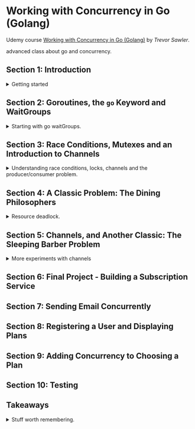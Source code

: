 <!--
// cSpell:ignore Sawler gotemplate fatih randomMillseconds
-->

<link rel="stylesheet" type="text/css" href="../markdown-style.css">

# Working with Concurrency in Go (Golang)

Udemy course [Working with Concurrency in Go (Golang)](https://www.udemy.com/course/working-with-concurrency-in-go-golang) by *Trevor Sawler*.

advanced class about go and concurrency.

## Section 1: Introduction

<details>
<summary>
Getting started
</summary>

> Don't communicate by sharing memory, share memory by communicating.

it's easy to run stuff in the background, we simply add `go` and launch a goroutines. but if we wish to communicate between those functions (goroutines), we can use:

1. primitives from go <golang>sync</golang> package
2. locks and mutexes
3. waitGroups
4. channels

we shouldn't use shared memory and complicated synchronization primitives, instead, we should just pass data in channels.\
concurrent programming is hard and error-prone, so if we don't use it, we shouldn't have it. and if we must use it, it should be kept to the minimum.

the course will show the basic types in the sync package: <golang>mutexes</golang> (semaphores) and <golang>waitGroups</golang>. then apply them in three classic computer science problems:

- [Producer/Consumer](https://en.wikipedia.org/wiki/Producer-consumer_problem)
- [Dining Philosophers](https://en.wikipedia.org/wiki/Dining_philosophers_problem)
- [Sleeping Barber](https://en.wikipedia.org/wiki/Sleeping_barber_problem)


then we'll also build a project for ourself, a subscription service that sends emails, generates PDF files and we'll have testing for it.

we install go, visual studio code,the go extension for vsCode (we install all the suggested tools), the gotemplate-syntax extension and make.

</details>

## Section 2: Goroutines, the `go` Keyword and WaitGroups

<details>
<summary>
Starting with go waitGroups.
</summary>

This section will focus on goroutines, how to use them, what are the problems with them, and how to solve the problems.
Goroutines are functions that run in the background (concurrently with other code). they are simple to use, but can create problems.

### Creating GoRoutines and Identifying a Problem

<details>
<summary>
demonstrating a problem with goroutines.
</summary>

we start with the basic main file. and copy the sample code into it.\
actually the <golang>main</golang> itself is a goroutine. goroutines aren't normal processor threads, instead, they are specialized lightweight threads. they are managed by the go scheduler.\
we add a new function "printSomething" that prints whatever is passed to it. to make a function call concurrent, we prefix it with the <golang>go</golang> keyword, then it runs in it's own thread. but if the program concludes before the goroutine completes, then we never see the output.

we can fix this in several ways, and we'll start with the **worst one** - this is by delaying the main thread execution using `time.sleep(1 * time.Second)` to waste time.


```go
package main

import (
	"fmt"
)

func printSomething(s string) {
	fmt.Println(s)
}

func main() {
	// if you run the program with this line uncommented, and the lines 20 commented,
	// everything works as expected
	printSomething("This is the first thing to be printed!")

	// but if you comment out line 15 and uncomment the one below this comment,
	// running the program will (probably) just print out the final message,
	// since the program terminates before the goroutine started by this
	// command does not have time to finish.
	//go printSomething("This is the first thing to be printed!")

	// in order to give the goroutine from line 20 time to finish, we could
	// wait for second by uncommenting the line below, but this is hardly
	// a good solution.
	//time.Sleep(1 * time.Second)

	printSomething("This is the second thing to be printed!")
}
```

</details>

### WaitGroups to the Rescue

<details>
<summary>
Using waitGroups.
</summary>

now lets show why the <golang>sleep</golang> solution is a bad idea, we create a slice (range) of strings called words, we loop over it and call the goroutine. they are all printed, but not it the original order.\
In the real order, we don't know how long an operation will be, so how can we choose how long to wait for? if the list of words was thousands of words, maybe we wouldn't see them all if we just waited a single second. this line of action gets us nowhere, so we introduce <golang>waitGroups</golang> as an alternative.

we create the variable wg of type <golang>sync.WaitGroup</golang>, and we add entries the size of the words slice and after the loop use the <golang>wg.Wait()</golang> operator. we need to modify function to take the workGroup as a pointer, and decrease the value with a deferred command. **WaitGroups shouldn't be copied or modified**.\
if the waitGroup is at zero, then we get an error. they can't be decreased below that value.

```go
package main

import (
	"fmt"
	"sync"
)

func printSomething(s string, wg *sync.WaitGroup) {
	defer wg.Done()

	fmt.Println(s)
}

func main() {
	var wg sync.WaitGroup

	words := []string{
		"alpha",
		"beta",
		"delta",
		"gamma",
		"pi",
		"zeta",
		"eta",
		"theta",
		"epsilon",
	}

	wg.Add(len(words))

	for i, x := range words {
		go printSomething(fmt.Sprintf("%d: %s", i, x), &wg)
	}

	wg.Wait()

	wg.Add(1)
	printSomething("This is the second thing to be printed!", &wg)
}
```

</details>

### Writing Tests with WaitGroups

<details>
<summary>
Testing Goroutines
</summary>

if we have too many entires in the waitGroup and all our goroutines have completed, we won't hang forever. instead, we get a deadlock fatal error - "all goroutines are asleep".

lets look at the testfile.\
we capture the standard output stream from the operating system with <golang>os.Pipe()</golang> and <golang>os.StdOut</golang>. once we finished with the waitGroup, we can close the pipe and read the data from the stream.

```go
package main

import (
	"io"
	"os"
	"strings"
	"sync"
	"testing"
)

func Test_printSomething(t *testing.T) {
	stdOut := os.Stdout

	r, w, _ := os.Pipe()
	os.Stdout = w

	var wg sync.WaitGroup
	wg.Add(1)

	go printSomething("epsilon", &wg)

	wg.Wait()

	_ = w.Close()

	result, _ := io.ReadAll(r)
	output := string(result)

	os.Stdout = stdOut

	if !strings.Contains(output, "epsilon"){
		t.Errorf("Expected to find epsilon, but it is not there")
	}
}
```

</details>

### Challenge 1: Working With WaitGroup

<details>
<summary>
Checking What We learned
</summary>

now we have a challenge, we need to modify the code so that it uses goroutines and prints at the correct order. we also need to add tests!

this it the original code!

```go
package main

import (
	"fmt"
)

var msg string

func updateMessage(s string) {
	msg = s
}

func printMessage() {
	fmt.Println(msg)
}

func main() {

	// challenge: modify this code so that the calls to updateMessage() on lines
	// 28, 30, and 33 run as goroutines, and implement wait groups so that
	// the program runs properly, and prints out three different messages.
	// Then, write a test for all three functions in this program: updateMessage(),
	// printMessage(), and main().

	msg = "Hello, world!"

	updateMessage("Hello, universe!")
	printMessage()

	updateMessage("Hello, cosmos!")
	printMessage()

	updateMessage("Hello, world!")

	printMessage()
}
```

my code is in "\challenges\challenge-1\main.go".

```sh
cd challenges\challenge-1
go run .
go test .
```

#### Solution to Challenge

the solution used package level variables for the waiting group. I hate this.

</details>

</details>

## Section 3: Race Conditions, Mutexes and an Introduction to Channels

<details>
<summary>
Understanding race conditions, locks, channels and the producer/consumer problem.
</summary>

this section covers other issues in concurrent programming: race conditions, locking with <golang>mutex</golang> and <golang>channels</golang>.

<golang>mutex</golang> allows to lock resources that are used by two or more goroutines, and we need to control access to it, and to prevent them from changing the data at the same time. <golang>channels</golang> share data between goroutines (either uniDirectional or biDirectional).

### Race Conditions: An Example

<details>
<summary>
Showing how a race condition can happen.
</summary>

we start by creating a go program with a race condition. we still use <golang>waitGroups</golang>, so we will wait for the operations to finish, but the two updates can still happen in the same time!

```go
package main

import (
	"fmt"
	"sync"
)

var msg string
var wg sync.WaitGroup

func updateMessage(s string) {
	defer wg.Done()
	msg = s
}

func main() {
	msg = "Hello, world!"

	wg.Add(2)
	go updateMessage("Hello, universe!")
	go updateMessage("Hello, cosmos!")
	wg.Wait()

	fmt.Println(msg)

}
```

we can fire the program with the `go run` command, and after running them a few times, we see different results. we can also run `go run -race` and get a warning that we have a race condition.

#### Adding `sync.Mutex` to Our Code

the fixed code adds a <golang>sync.Mutex</golang>, a lock that only one thread can hold.  a mutex should never be copied, and only passed as a pointer.

```go
package main

import (
	"fmt"
	"sync"
)

var msg string
var wg sync.WaitGroup

func updateMessage(s string, m *sync.Mutex) {
	defer wg.Done()

	m.Lock() // take mutex
	msg = s
	m.Unlock() // release mutex
}

func main() {
	msg = "Hello, world!"

	var mutex sync.Mutex

	wg.Add(2)
	go updateMessage("Hello, universe!", &mutex)
	go updateMessage("Hello, cosmos!", &mutex)
	wg.Wait()

	fmt.Println(msg)
}
```

we still have indeterminate order, but no race condition. we can confirm with `go run -race`.

#### Testing For Race Conditions

we can write tests to check our earlier code, we can add the `-race` flag to the `go test` command.

```go
package main

import "testing"

func Test_updateMessage(t *testing.T) {
	msg = "Hello, world!"

	wg.Add(2)
	go updateMessage("x")
	go updateMessage("Goodbye, cruel world!")
	wg.Wait()

	if msg != "Goodbye, cruel world!" {
		t.Error("incorrect value in msg")
	}
}
```

</details>

### A More Complex Example

<details>
<summary>
A more complex example of modifying data with locks.
</summary>

a more complex command, using both <golang>waitGroups</golang> and <golang>mutex</golang> and showing how race conditions can corrupt our data. our program will be an income calculator, we have custom <golang>struct</golang> with two fields. and we will calculate our income for each week and build up a yearly total. we also use the goroutine as an inlined expression, rather than define it outside.\
if we only use waitGroups, each goroutine will read the value and modify it, without knowing that other has modified between reading and writing. we can check for data races and we get a warning.

```go
package main

import (
	"fmt"
	"sync"
)


var wg sync.WaitGroup

type Income struct {
	Source string
	Amount int
}

func main() {
	// variable for bank balance
	var bankBalance int
	var balance sync.Mutex

	// print out starting values
	fmt.Printf("Initial account balance: $%d.00", bankBalance)
	fmt.Println()

	// define weekly revenue
	incomes := []Income{
		{Source: "Main job", Amount: 500},
		{Source: "Gifts", Amount: 10},
		{Source: "Part time job", Amount: 50},
		{Source: "Investments", Amount: 100},
	}

	wg.Add(len(incomes))

	// loop through 52 weeks and print out how much is made; keep a running total
	for i, income := range incomes {

		go func(i int, income Income) {
			defer wg.Done()

			for week := 1; week <= 52; week++ {
				balance.Lock()
				temp := bankBalance
				temp += income.Amount
				bankBalance = temp
				balance.Unlock()
				
				fmt.Printf("On week %d, you earned $%d.00 from %s\n", week, income.Amount, income.Source)
			}
		}(i, income)
	}

	wg.Wait()

	// print out final balance
	fmt.Printf("Final bank balance: $%d.00", bankBalance)
	fmt.Println()
}
```

#### Writing a Test for our Weekly Income Project

we can a test to see the correct amount is being tallied. we know that $(500 + 100 + 50 + 10)* 12 = 34320$, so we test for that number. and again, we need to capture the output.

```go
package main

import (
	"io"
	"os"
	"strings"
	"testing"
)

func Test_main(t *testing.T) {
	stdOut := os.Stdout
	r, w, _ := os.Pipe()
	os.Stdout = w
	main()
	_ = w.Close()
	result, _ := io.ReadAll(r)
	output := string(result)
	os.Stdout = stdOut
	if ! strings.Contains(output, "$34320.00") {
		t.Error("wrong balance returned")
	}
}
```

</details>

### Producer/Consumer - Using Channels For The First Time

<details>
<summary>
The Producer Consumer project about a Pizzeria.
</summary>

the producer-consumer problem (by *Dijkstra*) deals with the issue of having concurrent "writers" who create or produce data and "readers" that need to read or consume the data. the readers must wait until there's data to read.

we start with an outline of the program. our example will describe a pizzeria, with the producers being the pizzeria making pizzas, and the consumers being customers who eat the pizzas. in our example, sometimes we will fail in creating a pizza.\
The important thing is that we use the <golang>channels</golang> with <golang>chan</golang> keyword. we can have a channel of channels!

```go
package main

const NumberOfPizzas = 10

var pizzasMade, pizzasFailed, total int

type Producer struct {
	data chan PizzaOrder
	quit chan chan error
}

type PizzaOrder struct {
	pizzaNumber int
	message     string
	success     bool
}

func main() {
	// seed the random number generator

	// print out a message

	// create a producer

	// run the producer in the background

	// create and run consumer

	// print out the ending message
}
```

#### Getting Started with the Producer - The Pizzeria Function

Now we focus on creating the producer function. we initialize our random number generator with a seed from the <golang>math/rand</golang> package, and we add a module from github to print colored text.

the producer has two fields, a channel of pizza order and a channel of channels of errors. we create the using the <golang>make</golang> function to create the inner channels. we pass the producer to a function that we run as a goroutine.\
**when we are done with a channel, we must close it.**, so we create a function that on the producer type called *Close* that we can use. in the next section, we will use the <golang>select</golang> operator to make decision based on the data in the channel.

```go
package main

import (
	"math/rand"
	"time"

	"github.com/fatih/color"
)

const NumberOfPizzas = 10

var pizzasMade, pizzasFailed, total int

type Producer struct {
	data chan PizzaOrder
	quit chan chan error
}

type PizzaOrder struct {
	pizzaNumber int
	message     string
	success     bool
}

func (p *Producer) Close() error {
	ch := make(chan error)
	p.quit <- ch
	return <-ch
}

func pizzeria(pizzaMaker *Producer) {
	// keep track of which pizza we are making

	// run forever or until we receive a quit notification
	// try to make pizzas
	for {
		// try to make a pizza
		// decision
	}
}

func main() {
	// seed the random number generator
	rand.Seed(time.Now().UnixNano())

	// print out a message
	color.Cyan("The Pizzeria is open for business!")
	color.Cyan("----------------------------------")

	// create a producer
	pizzaJob := &Producer{
		data: make(chan PizzaOrder),
		quit: make(chan chan error),
	}

	// run the producer in the background
	go pizzeria(pizzaJob)

	// create and run consumer

	// print out the ending message
}

```

#### Making a Pizza: the `makePizza` Function

now we create a function that creates a pizza, which returns a pointer a pizzaOrder object. we add some delay to make things easier to see during program execution. we decide that for some cases, the pizza creation failed, and we have different reasons for it to fail.\
if we don't need to create a new pizza, we return a pizza order object without increasing the number.

```go
func (p *Producer) Close() error {
	ch := make(chan error)
	p.quit <- ch
	return <-ch
}

func makePizza(pizzaNumber int) *PizzaOrder {
	pizzaNumber++
	if pizzaNumber <= NumberOfPizzas {
		delay := rand.Intn(5) + 1
		fmt.Printf("Received order #%d!\n", pizzaNumber)

		rnd := rand.Intn(12) + 1
		msg := ""
		success := false

		if rnd < 5 {
			pizzasFailed++
		} else {
			pizzasMade++
		}
		total++

		fmt.Printf("Making pizza #%d. It will take %d seconds....\n", pizzaNumber, delay)
		// delay for a bit
		time.Sleep(time.Duration(delay) * time.Second)

		if rnd <=2 {
			msg = fmt.Sprintf("*** We ran out of ingredients for pizza #%d!", pizzaNumber)
		} else if rnd <= 4 {
			msg = fmt.Sprintf("*** The cook quit while making pizza #%d!", pizzaNumber)
		} else {
			success = true
			msg = fmt.Sprintf("Pizza order #%d is ready!", pizzaNumber)
		}

		p := PizzaOrder{
			pizzaNumber: pizzaNumber,
			message: msg,
			success: success,
		}

		return &p

	}

	return &PizzaOrder{
		pizzaNumber: pizzaNumber,
	}
}

func pizzeria(pizzaMaker *Producer) {
	// keep track of which pizza we are making
	var i = 0

	// run forever or until we receive a quit notification
	// try to make pizzas
	for {
		currentPizza := makePizza(i)
		// try to make a pizza
		// decision
	}
}
```

#### Finishing Up the Producer Code

now we want to listen to the channels we created.

```go
func pizzeria(pizzaMaker *Producer) {
	// keep track of which pizza we are making
	var i = 0

	// run forever or until we receive a quit notification
	// try to make pizzas
	for {
		currentPizza := makePizza(i)
		if currentPizza != nil {
			i = currentPizza.pizzaNumber
			select {
				// we tried to make a pizza (something was sent to the data channel)
				case pizzaMaker.data <- *currentPizza:
				case quitChan:= <- pizzaMaker.quit:
					// close channels
					close(pizzaMaker.data)
					close(quitChan)
					return // exit goroutine
			}
		}
	}
}
```

the program still doesn't work as we wanted, since we don't wait for a the goroutine, and we haven't created consumers.

#### Creating and Running the Consumer: Ordering a Pizza

we head back to the `main()` function. we want to create a consumer.
we loop over the channel of pizza orders, and if we're done with the orders, we close the channel.

```go
func main() {
	// seed the random number generator
	rand.Seed(time.Now().UnixNano())

	// print out a message
	color.Cyan("The Pizzeria is open for business!")
	color.Cyan("----------------------------------")

	// create a producer
	pizzaJob := &Producer{
		data: make(chan PizzaOrder),
		quit: make(chan chan error),
	}

	// run the producer in the background
	go pizzeria(pizzaJob)

	// create and run consumer
	for i := range pizzaJob.data {
		if i.pizzaNumber <= NumberOfPizzas {
			if i.success {
				color.Green(i.message)
				color.Green("Order #%d is out for delivery!", i.pizzaNumber)
			} else {
				color.Red(i.message)
				color.Red("The customer is really mad!")
			}
		} else {
			color.Cyan("Done making pizzas...")
			err := pizzaJob.Close()
			if err != nil {
				color.Red("*** Error closing channel!", err)
			}
		}
	}

	// print out the ending message
}

```
#### Finishing up Our Producer/Consumer Project

we can also add a finishing message to make sure all our producers finished. we use the `switch` statement.

```go
	// ... the code from above
	// print out the ending message
	color.Cyan("-----------------")
	color.Cyan("Done for the day.")

	color.Cyan("We made %d pizzas, but failed to make %d, with %d attempts in total.", pizzasMade, pizzasFailed, total)

	switch {
	case pizzasFailed > 9:
		color.Red("It was an awful day...")
	case pizzasFailed >= 6:
		color.Red("It was not a very good day...")
	case pizzasFailed >= 4:
		color.Yellow("It was an okay day....")
	case pizzasFailed >= 2:
		color.Yellow("It was a pretty good day!")
	default:
		color.Green("It was a great day!")
	}
```

</details>

</details>

## Section 4: A Classic Problem: The Dining Philosophers

<details>
<summary>
Resource deadlock.
</summary>

Another classic problem, also by *Dijkstra*, meant to show resource deadlock. this time we'll go back to using the <golang>sync</golang> package.

### Getting Started With The Problem

<details>
<summary>
introducing the problem.
</summary>

> The Dining Philosophers problem is well known in computer science circles. Five philosophers, numbered from 0 through 4, live in a house where the table is laid for them.\
> each philosopher has their own place at the table. Their only difficulty – besides those of philosophy – is that the dish served is a very difficult kind of spaghetti which has to be eaten with two forks. There are two forks next to each plate, so that presents no difficulty.\
> As a consequence, however, this means that no two neighbors may be eating simultaneously, since there are five philosophers and five forks.

we start with the problem statement, and create an outline for the program. we create data structures for our objects. a philosopher needs to have two specific forks in order to eat. we define some variables:

- how many times does each philosopher needs to eat before he's done.
- a delay between each time a philosopher eats
- the time it takes for the philosopher to eat
- some delay


```go
package main

import (
	"fmt"
	"sync"
	"time"
)

// Philosopher is a struct which stores information about a philosopher.
type Philosopher struct {
	name      string
	rightFork int
	leftFork  int
}

// philosophers is list of all philosophers.
var philosophers = []Philosopher{
	{name: "Plato", leftFork: 4, rightFork: 0},
	{name: "Socrates", leftFork: 0, rightFork: 1},
	{name: "Aristotle", leftFork: 1, rightFork: 2},
	{name: "Pascal", leftFork: 2, rightFork: 3},
	{name: "Locke", leftFork: 3, rightFork: 4},
}

// Define a few variables.
var hunger = 3                  // how many times a philosopher eats
var eatTime = 1 * time.Second   // how long it takes to eatTime
var thinkTime = 3 * time.Second // how long a philosopher thinks
var sleepTime = 1 * time.Second // how long to wait when printing things out

func main() {
	// print out a welcome message
	fmt.Println("Dining Philosophers Problem")
	fmt.Println("---------------------------")
	fmt.Println("The table is empty.")

	// start the meal
	dine()

	// print out finished message
	fmt.Println("The table is empty.")

}
```

the important functions are `dine()` (the driver function) and `diningProblem()` goroutine. we have a waitGroup to count the number of hungry philosophers (when it's down to zero, we're done), a waitGroup to wait until all philosophers are seated at the table, and a map of mutexes for each fork.\


```go
func dine() {
	// wg is the WaitGroup that keeps track of how many philosophers are still at the table. When it reaches zero, everyone is finished eating and has left. We add 5 (the number of philosophers) to this wait group.
	wg := &sync.WaitGroup{}
	wg.Add(len(philosophers))

	// We want everyone to be seated before they start eating, so create a WaitGroup for that, and set it to 5.
	seated := &sync.WaitGroup{}
	seated.Add(len(philosophers))

	// forks is a map of all 5 forks. Forks are assigned using the fields leftFork and rightFork in the Philosopher type. Each fork, then, can be found using the index (an integer), and each fork has a unique mutex.
	var forks = make(map[int]*sync.Mutex)
	for i := 0; i < len(philosophers); i++ {
		forks[i] = &sync.Mutex{}
	}

	// Start the meal by iterating through our slice of Philosophers.
	for i := 0; i < len(philosophers); i++ {
		// fire off a goroutine for the current philosopher
		go diningProblem(philosophers[i], wg, forks, seated)
	}

	// Wait for the philosophers to finish. This blocks until the wait group is 0.
	wg.Wait()
}
```
each philosophers is represented by a goroutine, which when completed, means the philosopher finished eating.

```go
// diningProblem is the function fired off as a goroutine for each of our philosophers. It takes one philosopher, our WaitGroup to determine when everyone is done, a map containing the mutexes for every fork on the table, and a WaitGroup used to pause execution of every instance of this goroutine until everyone is seated at the table.
func diningProblem(philosopher Philosopher, wg *sync.WaitGroup, forks map[int]*sync.Mutex, seated *sync.WaitGroup) {
	defer wg.Done()
}
```

</details>

### Implementing the `diningProblem` Logic

<details>
<summary>
Doing the actual work
</summary>

now we want the philosophers to actually eat. we first have them seated (which means all goroutines have started). and now each philosopher can try grabbing the forks (there is a specific order for this to happen to avoid a logical deadlock).


```go
func diningProblem(philosopher Philosopher, wg *sync.WaitGroup, forks map[int]*sync.Mutex, seated *sync.WaitGroup) {
	defer wg.Done()

	// seat the philosopher at the table
	fmt.Printf("%s is seated at the table.\n", philosopher.name)
	
	// Decrement the seated WaitGroup by one.
	seated.Done()

	// Wait until everyone is seated.
	seated.Wait()

	// Have this philosopher eatTime and thinkTime "hunger" times (3).
	for i := hunger; i > 0; i-- {
		// Get a lock on the left and right forks. We have to choose the lower numbered fork first in order to avoid a logical race condition, which is not detected by the -race flag in tests; 
		// if we don't do this, we have the potential for a deadlock, since two philosophers will wait endlessly for the same fork.
		// Note that the goroutine will block (pause) until it gets a lock on both the right and left forks.
		if philosopher.leftFork > philosopher.rightFork {
			forks[philosopher.rightFork].Lock()
			fmt.Printf("\t%s takes the right fork.\n", philosopher.name)
			forks[philosopher.leftFork].Lock()
			fmt.Printf("\t%s takes the left fork.\n", philosopher.name)
		} else {
			forks[philosopher.leftFork].Lock()
			fmt.Printf("\t%s takes the left fork.\n", philosopher.name)
			forks[philosopher.rightFork].Lock()
			fmt.Printf("\t%s takes the right fork.\n", philosopher.name)
		}
		
		// By the time we get to this line, the philosopher has a lock (mutex) on both forks.
		fmt.Printf("\t%s has both forks and is eating.\n", philosopher.name)
		time.Sleep(eatTime)

		// The philosopher starts to think, but does not drop the forks yet.
		fmt.Printf("\t%s is thinking.\n", philosopher.name)
		time.Sleep(thinkTime)

		// Unlock the mutexes for both forks.
		forks[philosopher.leftFork].Unlock()
		forks[philosopher.rightFork].Unlock()

		fmt.Printf("\t%s put down the forks.\n", philosopher.name)
	}

	// The philosopher has finished eating, so print out a message.
	fmt.Println(philosopher.name, "is satisfied.")
	fmt.Println(philosopher.name, "left the table.")
}
```

</details>

### Challenge 2: Printing Out The Order in Which the Meal is Finished

<details>
<summary>
Checking What We learned
</summary>

the challenge is to take the existing code, and modify it so that we keep a record of the order in which they finished eating, so we need to lock something.

my code is in "\challenges\challenge-2\main.go".

1. I created a slice of strings, and checked for each iteration if this was the final one, and if so, pushed the name into the array, however, this can lead to a race condition, if two philosophers need finished at the same time and aren't sharing a fork.
2. instead, I created a new mutex, which is taken after the hunger loop, and appends the name of the philosopher to it.

this is the same as the solution provided in the course.
</details>

### Writing a Test for Our Program

<details>
<summary>
adding some tests.
</summary>

we add a test file that tests the `dine` function. we test it with zero delay values, and with varying delays as well.

</details>

</details>

## Section 5: Channels, and Another Classic: The Sleeping Barber Problem

<details>
<summary>
More experiments with channels
</summary>

More focus on <golang>channels</golang>, which are a means to communicate with and from goroutines. they can buffered or unbuffered. a channel must be closed after use. the channel only accepts one kind of data.\
later, we will implement the sleeping barbershop problem, and even go further with it!

### Introduction to Channels

<details>
<summary>
Simple Channels program
</summary>

a simple application to demonstrate the use of channels. we create a ping-pong application, which will communicate with two channels, and print one response for each input from the user, until the user quits the problem by supplying the "Q" input.\
The user writes a string, and the program writes it back in upper-case.

```go
package main

import (
	"fmt"
	"strings"
)

// shout has two parameters: a receive only chan ping, and a send only chan pong.
// Note the use of <- in function signature. It simply takes whatever string it gets from the ping channel, 
// converts it to uppercase and appends a few exclamation marks, and then sends the transformed text to the pong channel.
func shout(ping <-chan string, pong chan<- string) {
	for {
		// read from the ping channel. Note that the GoRoutine waits here -- it blocks until something is received on this channel.
		s := <-ping

		pong <- fmt.Sprintf("%s!!!", strings.ToUpper(s))
	}
}

func main() {
	// create two channels. Ping is what we send to, and pong is what comes back.
	ping := make(chan string)
	pong := make(chan string)

	// start a goroutine
	go shout(ping, pong)

	fmt.Println("Type something and press ENTER (enter Q to quit)")

	for {
		// print a prompt
		fmt.Print("-> ")

		// get user input
		var userInput string
		_, _ = fmt.Scanln(&userInput)

		if userInput == strings.ToLower("q") {
			// jump out of for loop
			break
		}

		// send userInput to "ping" channel
		ping <- userInput

		// wait for a response from the pong channel. 
		// Again, program blocks (pauses) until it receives something from that channel.
		response := <-pong

		// print the response to the console.
		fmt.Println("Response:", response)
	}

	fmt.Println("All done. Closing channels.")

	// close the channels
	close(ping)
	close(pong)
}
```

notice that at the end of the program we close both channels. we do this to avoid resource leaks.

we can define our channels as being "receive only" or "send only". we simply put the `<-` before or after the <golang>chan</golang> keyword. in this case "ping" is a receive-only channel, and pong is "send-only".\

```go
func shout(ping <-chan string, pong chan<- string) {
	// ....
}
```

reading from a channel has an optional parameter, a boolean that tells us if the channel is healthy. if the value is false, then the channel was already closed.

</details>

### The `select` Statement

<details>
<summary>
The select statement with channels
</summary>

we have two function (which we will use a goroutines) that will write to a channel, the main function will listen to the channels with a <golang>select</golang> statement. we can read from the same channel in multiple statements,  and either of them can be chosen. we can have a default case to avoid a deadlock, but it can lead to an busy-waiting and wasting CPU.

```go
package main

import (
	"fmt"
	"time"
)

func server1(ch chan string) {
	for {
		time.Sleep(6 * time.Second)
		ch <- "This is from server 1"
	}
}

func server2(ch chan string) {
	for {
		time.Sleep(3 * time.Second)
		ch <- "This is from server 2"
	}
}

func main() {
	fmt.Println("Select with channels")
	fmt.Println("--------------------")

	channel1 := make(chan string)
	channel2 := make(chan string)

	go server1(channel1)
	go server2(channel2)

	for {
		select {
		// because we have multiple cases listening to the same channels, random ones are selected
		case s1 := <-channel1:
			fmt.Println("Case one:", s1)
		case s2 := <-channel1:
			fmt.Println("Case two:", s2)
		case s3 := <-channel2:
			fmt.Println("Case three:", s3)
		case s4 := <-channel2:
			fmt.Println("Case four:", s4)
		// default:
			// avoiding deadlock
		}
	}
}
```

</details>

### Buffered Channels

<details>
<summary>
channels that hold more than a single piece of data.
</summary>

a channel can contain more than one value. this makes the channel able to hold more values: `ch := make(chan int, 10)`. while there is space in the buffer, we don't need to wait for someone to read from the channel before writing into it.

```go
package main

import (
	"fmt"
	"time"
)

func listenToChan(ch chan int) {
	for {
		// print a got data message
		i := <-ch
		fmt.Println("Got", i, "from channel")

		// simulate doing a lot of work
		time.Sleep(1 * time.Second)
	}
}

func main() {
	ch := make(chan int, 10)

	go listenToChan(ch)

	for i := 0; i <= 100; i++ {
		// the first 10 times through this loop, things go quickly; after that, things slow down.
		fmt.Println("sending", i, "to channel...")
		ch <- i
		fmt.Println("sent", i, "to channel!")
	}

	fmt.Println("Done!")
	close(ch)
}
```
</details>

### The Sleeping Barber Project

<summary>
Another problem by Dijkstra.
</summary>
<details>


> - A barber goes to work in a barbershop with a waiting room with a fixed number of seats.
> - If no one is in the waiting room, the barber goes to sleep.
> - When a client shows up, if there are no seats available, they leave.
> - If there is a seat available, and the barber is sleeping, the client wakes the barber up and gets a haircut.
> - If the barber is busy, the client takes a seat and wait their turn.
> - Once the shop closes, no more clients are allowed in, but the barber has to stay until everyone who is waiting gets a haircut.

the point of this program in this course is that we don't need to use primitives. we can use channels instead.\
As always, we first define the outline for the application.

```go
package main

// This is a simple demonstration of how to solve the Sleeping Barber dilemma, a classic computer science problem which illustrates the complexities that arise when there are multiple operating system processes.
// Here, we have a finite number of barbers, a finite number of seats in a waiting room, a fixed length of time the barbershop is open, and clients arriving at (roughly) regular intervals.
// When a barber has nothing to do, he or she checks the waiting room for new clients, and if one or more is there, a haircut takes place. Otherwise, the barber goes to sleep until a new client arrives.


// variables

func main() {
	// seed our random number generator

	// print welcome message

	// create channels if we need any

	// create the barbershop

	// add barbers

	// start the barbershop as a goroutine

	// add clients

	// block until the barbershop is closed
}
```

#### Defining some Variables, the Barbershop, and Getting Started with the Code

we define some data structures, such as BarberShop (the course has it in a different file), and we assign values to our variables:

- seating capacity
- customer arrival rate
- duration to cut each haircut

we start with seeding the random number generator and we write some colored text.\
we want some channels, one for clients - buffered to allow more than one. and a channel that marks that we are done for the day.

```go
import (
	"math/rand"
	"time"

	"github.com/fatih/color"
)

// different file
type BarberShop struct {
	ShopCapacity    int
	HairCutDuration time.Duration
	NumberOfBarbers int
	BarbersDoneChan chan bool
	ClientsChan     chan string
	Open            bool
}

// variables
var seatingCapacity = 10
var arrivalRate = 100
var cutDuration = 1000 * time.Millisecond
var timeOpen = 10 * time.Second

func main() {
	// seed our random number generator
	rand.Seed(time.Now().UnixNano())

	// print welcome message
	color.Yellow("The Sleeping Barber Problem")
	color.Yellow("---------------------------")

	// create channels if we need any
	clientChan := make(chan string, seatingCapacity)
	doneChan := make(chan bool)

	// create the barbershop
	shop := BarberShop{
		ShopCapacity: seatingCapacity,
		HairCutDuration: cutDuration,
		NumberOfBarbers: 0,
		ClientsChan: clientChan,
		BarbersDoneChan: doneChan,
		Open: true,
	}

	color.Green("The shop is open for the day!")

	// add barbers

	// start the barbershop as a goroutine

	// add clients

	// block until the barbershop is closed
}
```

next time we'll define a barber as a goroutine.

#### Adding a Barber

now we define the `addBarber` function, with the BarberShop pointer as the receiver. it itself launches a goroutine, but the calling code doesn't launch this such.\
there is a loop with a break condition, and we listen on a channel with the second parameter (which will be false once the channel is closed). when the shop is closed and there are no customers in the channel, we decrease the number of barbers in the shop. if there are no customers, the barber goes to sleep, and will sleep until there is a customer or the shop closes.

```go
func (shop *BarberShop) addBarber(barber string) {
	shop.NumberOfBarbers++

	go func() {
		isSleeping := false
		color.Yellow("%s goes to the waiting room to check for clients.", barber)

		for {
			// if there are no clients, the barber goes to sleep
			if len(shop.ClientsChan) == 0 {
				color.Yellow("There is nothing to do, so %s takes a nap.", barber)
				isSleeping = true
			}

			client, shopOpen := <-shop.ClientsChan

			if shopOpen {
				if isSleeping {
					color.Yellow("%s wakes %s up.", client, barber)
					isSleeping = false
				}
				// cut hair
				shop.cutHair(barber, client)
			} else {
				// shop is closed, so send the barber home and close this goroutine
				shop.sendBarberHome(barber)
				return
			}
		}
	}()
}

func (shop *BarberShop) cutHair(barber, client string) {
	color.Green("%s is cutting %s's hair.", barber, client)
	time.Sleep(shop.HairCutDuration)
	color.Green("%s is finished cutting %s's hair.", barber, client)
}

func (shop *BarberShop) sendBarberHome(barber string) {
	color.Cyan("%s is going home.", barber)
	shop.BarbersDoneChan <- true
}
```
#### Starting the Barbershop as a Goroutine

In the main function, we add a goroutine that will wake up a after a specified time and close the shop. we use the <golang>time.After()</golang> function for this. we have a channel saying the shop is in the process of closing, and a channel saying the shop is closed.

```go
func main() {
	// seed our random number generator
	rand.Seed(time.Now().UnixNano())

	// print welcome message
	color.Yellow("The Sleeping Barber Problem")
	color.Yellow("---------------------------")

	// create channels if we need any
	clientChan := make(chan string, seatingCapacity)
	doneChan := make(chan bool)

	// create the barbershop
	shop := BarberShop{
		ShopCapacity:    seatingCapacity,
		HairCutDuration: cutDuration,
		NumberOfBarbers: 0,
		ClientsChan:     clientChan,
		BarbersDoneChan: doneChan,
		Open:            true,
	}

	color.Green("The shop is open for the day!")

	// add barbers
	shop.addBarber("Frank")

	// start the barbershop as a goroutine
	shopClosing := make(chan bool)
	closed := make(chan bool)

	go func() {
		<-time.After(timeOpen)
		shopClosing <- true
		shop.closeShopForDay()
		closed <- true
	}()

	// add clients

	// block until the barbershop is closed

	time.Sleep(5 * time.Second)
}
```

more interesting, we add a function on the barbershop to close the shop and wait for all the remaining barbers in the shop to be done. then we close the channel and print a message.

```go
func (shop *BarberShop) closeShopForDay() {
	color.Cyan("Closing shop for the day.")

	close(shop.ClientsChan)
	shop.Open = false

	for a := 1; a <= shop.NumberOfBarbers; a++ {
		<-shop.BarbersDoneChan
	}

	close(shop.BarbersDoneChan)

	color.Green("---------------------------------------------------------------------")
	color.Green("The barbershop is now closed for the day, and everyone has gone home.")
}
```

#### Sending Clients to the Shop

time to add clients, people who would go to the shop and get a haircut. in the main function, we add a goroutine. if the shop is closing or closed, the goroutine finishes (returns), if not, for each random period of time (defined by the arrival rate), we call a new function to add a client. we also replace our sleep delay at the end of the program with a read from the barbershop closed channel.

```go
func main() {
	//..

	// add clients
	i := 1

	go func() {
		for {
			// get a random number with average arrival rate
			randomMillseconds := rand.Int() % (2 * arrivalRate)
			select {
			case <-shopClosing:
				return
			case <-time.After(time.Millisecond * time.Duration(randomMillseconds)):
				shop.addClient(fmt.Sprintf("Client #%d", i))
				i++
			}
		}
	}()

	// block until the barbershop is closed
	<-closed
}
```

if there is a client, we also need to check the waiting room capacity. if the selector matches the channel, the client is added to waiting queue, if the channel is full, then we match the default case is matched and we don't add the client. 

```go
func (shop *BarberShop) addClient(client string) {
	// print out a message
	color.Green("*** %s arrives!", client)

	if shop.Open {
		select {
		case shop.ClientsChan <- client:
			color.Yellow("%s takes a seat in the waiting room.", client)
		default:
			color.Red("The waiting room is full, so %s leaves.", client)
		}
	} else {
		color.Red("The shop is already closed, so %s leaves!", client)
	}
}
```

#### Trying Things out

we can run the program and see the output, the color really help us. we can change the seating capacity or add more barbers to work in the shop. 

</details>

</details>

## Section 6: Final Project - Building a Subscription Service
## Section 7: Sending Email Concurrently
## Section 8: Registering a User and Displaying Plans
## Section 9: Adding Concurrency to Choosing a Plan
## Section 10: Testing

## Takeaways

<details>
<summary>
Stuff worth remembering.
</summary>

- `go version`
- `go build`
- `go run`
  - `-race` - see race condition
- `go fmt`
- `go install`
- `go get`
- `go test`
  - `-race` - check for race condition
- `go mod`
  - `init` - start a new mod file
  - `tidy`
  - `vendor`

### The Sync Package

<!-- <details> -->
<summary>
//TODO: add Summary
</summary>

[documentation](https://pkg.go.dev/sync)

<golang>synchronization stuff</golang>

- pass waitGroup variables by reference (pointer), not by copy.
- if the waitGroup value goes below 0, we get an error.
</details>


</details>

